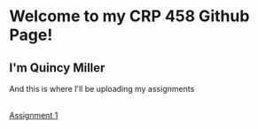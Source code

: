 # Welcome to my CRP 458 Github Page!
## I'm Quincy Miller
<p> And this is where I'll be uploading my assignments </p>
<br>
<body>
  <a href="https://qmille.github.io/CRP-458/Assignment_1/index.html">Assignment 1</a>
  </body>

